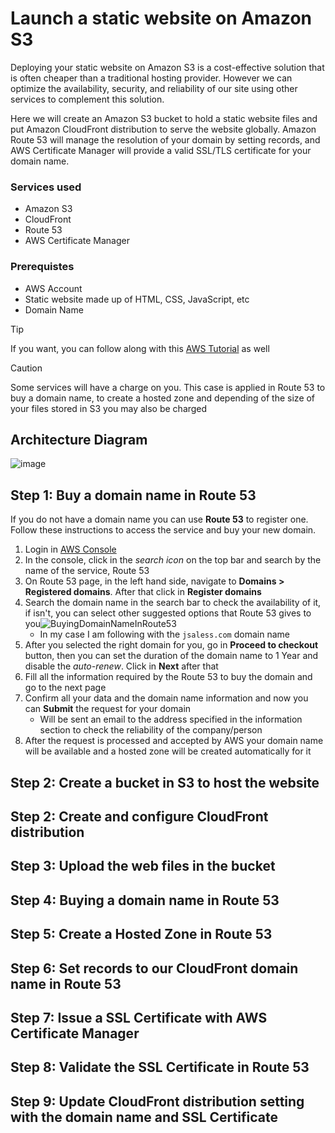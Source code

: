 # Launch a static website on Amazon S3

Deploying your static website on Amazon S3 is a cost-effective solution that is often cheaper than a traditional hosting provider. However we can optimize the availability, security, and reliability of our site using other services to complement this solution.

Here we will create an Amazon S3 bucket to hold a static website files and put Amazon CloudFront distribution to serve the website globally. Amazon Route 53 will manage the resolution of your domain by setting records, and AWS Certificate Manager will provide a valid SSL/TLS certificate for your domain name.

### Services used
- Amazon S3
- CloudFront
- Route 53
- AWS Certificate Manager

### Prerequistes
- AWS Account
- Static website made up of HTML, CSS, JavaScript, etc
- Domain Name


>[!TIP]
>If you want, you can follow along with this [AWS Tutorial](https://docs.aws.amazon.com/AmazonS3/latest/userguide/website-hosting-custom-domain-walkthrough.html) as well

>[!CAUTION]
>Some services will have a charge on you. This case is applied in Route 53 to buy a domain name, to create a hosted zone and depending of the size of your files stored in S3 you may also be charged

## Architecture Diagram
![image](https://github.com/jsaless/static-website-on-amazon-s3/assets/128498851/cb784725-7b1e-4f38-96e0-01663b3bc859)

## Step 1: Buy a domain name in Route 53
If you do not have a domain name you can use **Route 53** to register one. Follow these instructions to access the service and buy your new domain. 
1. Login in [AWS Console](https://console.aws.amazon.com/console/home?nc2=h_ct&src=header-signin)
2. In the console, click in the *search icon* on the top bar and search by the name of the service, Route 53
3. On Route 53 page, in the left hand side, navigate to **Domains > Registered domains**. After that click in **Register domains**
4. Search the domain name in the search bar to check the availability of it, if isn't, you can select other suggested options that Route 53 gives to you![BuyingDomainNameInRoute53](https://github.com/jsaless/static-website-on-amazon-s3/assets/128498851/baad309b-770a-4459-9291-4553271ef858)
   - In my case I am following with the ```jsaless.com``` domain name
5. After you selected the right domain for you, go in **Proceed to checkout** button, then you can set the duration of the domain name to 1 Year and disable the *auto-renew*. Click in **Next** after that
6. Fill all the information required by the Route 53 to buy the domain and go to the next page
7. Confirm all your data and the domain name information and now you can **Submit** the request for your domain
   - Will be sent an email to the address specified in the information section to check the reliability of the company/person
8. After the request is processed and accepted by AWS your domain name will be available and a hosted zone will be created automatically for it
## Step 2: Create a bucket in S3 to host the website
## Step 2: Create and configure CloudFront distribution
## Step 3: Upload the web files in the bucket
## Step 4: Buying a domain name in Route 53
## Step 5: Create a Hosted Zone in Route 53 
## Step 6: Set records to our CloudFront domain name in Route 53
## Step 7: Issue a SSL Certificate with AWS Certificate Manager
## Step 8: Validate the SSL Certificate in Route 53
## Step 9: Update CloudFront distribution setting with the domain name and SSL Certificate
